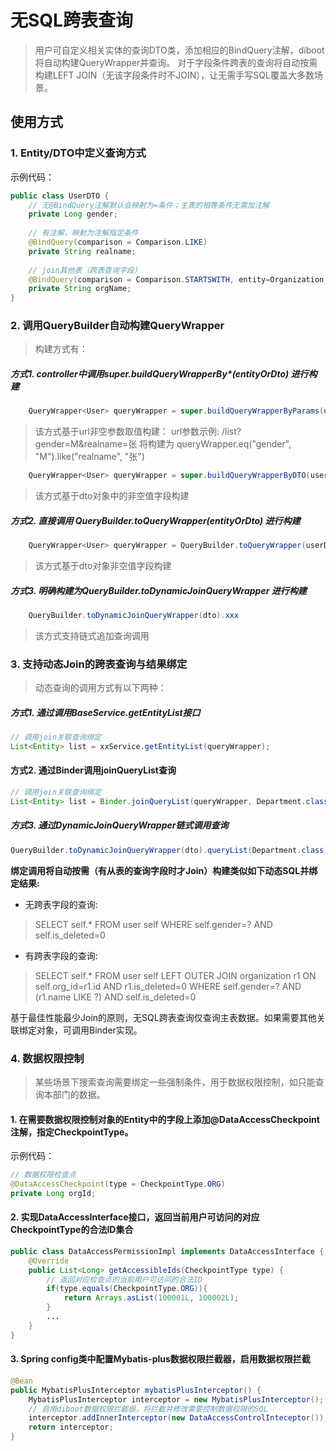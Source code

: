 # 无SQL跨表查询

> 用户可自定义相关实体的查询DTO类，添加相应的BindQuery注解，diboot将自动构建QueryWrapper并查询。
> 对于字段条件跨表的查询将自动按需构建LEFT JOIN（无该字段条件时不JOIN），让无需手写SQL覆盖大多数场景。

## 使用方式
### 1. Entity/DTO中定义查询方式
示例代码：
~~~java 
public class UserDTO {
    // 无@BindQuery注解默认会映射为=条件；主表的相等条件无需加注解
    private Long gender;
    
    // 有注解，映射为注解指定条件
    @BindQuery(comparison = Comparison.LIKE)
    private String realname;
    
    // join其他表（跨表查询字段）
    @BindQuery(comparison = Comparison.STARTSWITH, entity=Organization.class, field="name", condition="this.org_id=id")
    private String orgName;
}
~~~
### 2. 调用QueryBuilder自动构建QueryWrapper
> 构建方式有：
##### 方式1. controller中调用super.buildQueryWrapperBy*(entityOrDto) 进行构建
~~~java
    QueryWrapper<User> queryWrapper = super.buildQueryWrapperByParams(userDto);
~~~
> 该方式基于url非空参数取值构建：
> url参数示例: /list?gender=M&realname=张
> 将构建为 queryWrapper.eq("gender", "M").like("realname", "张")
~~~java
    QueryWrapper<User> queryWrapper = super.buildQueryWrapperByDTO(userDto);
~~~
> 该方式基于dto对象中的非空值字段构建

##### 方式2. 直接调用 QueryBuilder.toQueryWrapper(entityOrDto) 进行构建
~~~java
    QueryWrapper<User> queryWrapper = QueryBuilder.toQueryWrapper(userDto);
~~~
> 该方式基于dto对象非空值字段构建

##### 方式3. 明确构建为QueryBuilder.toDynamicJoinQueryWrapper 进行构建
~~~java
    QueryBuilder.toDynamicJoinQueryWrapper(dto).xxx
~~~
> 该方式支持链式追加查询调用

### 3. 支持动态Join的跨表查询与结果绑定
> 动态查询的调用方式有以下两种：
##### 方式1. 通过调用BaseService.getEntityList接口
~~~java
// 调用join关联查询绑定
List<Entity> list = xxService.getEntityList(queryWrapper);
~~~
#### 方式2. 通过Binder调用joinQueryList查询
~~~java
// 调用join关联查询绑定
List<Entity> list = Binder.joinQueryList(queryWrapper, Department.class);
~~~
##### 方式3. 通过DynamicJoinQueryWrapper链式调用查询
~~~java
QueryBuilder.toDynamicJoinQueryWrapper(dto).queryList(Department.class);
~~~

**绑定调用将自动按需（有从表的查询字段时才Join）构建类似如下动态SQL并绑定结果:**

* 无跨表字段的查询: 
> SELECT self.* FROM user self WHERE self.gender=? AND self.is_deleted=0

* 有跨表字段的查询:
> SELECT self.* FROM user self 
LEFT OUTER JOIN organization r1 ON self.org_id=r1.id AND r1.is_deleted=0
WHERE self.gender=? AND (r1.name LIKE ?) AND self.is_deleted=0

基于最佳性能最少Join的原则，无SQL跨表查询仅查询主表数据。如果需要其他关联绑定对象，可调用Binder实现。

### 4. 数据权限控制
> 某些场景下搜索查询需要绑定一些强制条件，用于数据权限控制，如只能查询本部门的数据。
#### 1. 在需要数据权限控制对象的Entity中的字段上添加@DataAccessCheckpoint注解，指定CheckpointType。
示例代码：
~~~java
// 数据权限检查点
@DataAccessCheckpoint(type = CheckpointType.ORG)
private Long orgId;
~~~
#### 2. 实现DataAccessInterface接口，返回当前用户可访问的对应CheckpointType的合法ID集合
~~~java
public class DataAccessPermissionImpl implements DataAccessInterface {
    @Override
    public List<Long> getAccessibleIds(CheckpointType type) {
        // 返回对应检查点的当前用户可访问的合法ID
        if(type.equals(CheckpointType.ORG)){
            return Arrays.asList(100001L, 100002L);
        }
        ...
    }
}
~~~
#### 3. Spring config类中配置Mybatis-plus数据权限拦截器，启用数据权限拦截
~~~java
@Bean
public MybatisPlusInterceptor mybatisPlusInterceptor() {
    MybatisPlusInterceptor interceptor = new MybatisPlusInterceptor();
    // 启用diboot数据权限拦截器，将拦截并修改需要控制数据权限的SQL
    interceptor.addInnerInterceptor(new DataAccessControlInteceptor());
    return interceptor;
}
~~~
